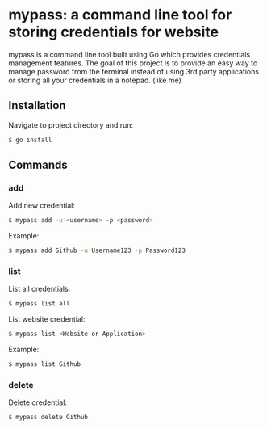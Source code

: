 # mypass: a command line tool for storing credentials for website

mypass is a command line tool built using Go which provides credentials management features. The goal of this project is to provide an easy way to manage password from the terminal instead of using 3rd party applications or storing all your credentials in a notepad. (like me)

## Installation

Navigate to project directory and run:

```bash
$ go install
```

## Commands

### add

Add new credential:

```bash
$ mypass add -u <username> -p <password> 
```

Example:

```bash
$ mypass add Github -u Username123 -p Password123
```

### list

List all credentials:

```bash
$ mypass list all
```

List website credential:

```bash
$ mypass list <Website or Application>
```

Example:

```bash
$ mypass list Github
```

### delete

Delete credential:

```bash
$ mypass delete Github
```




